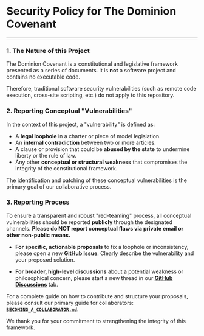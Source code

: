 # Security Policy for The Dominion Covenant

---

### 1. The Nature of this Project

The Dominion Covenant is a constitutional and legislative framework presented as a series of documents. It is **not** a software project and contains no executable code.

Therefore, traditional software security vulnerabilities (such as remote code execution, cross-site scripting, etc.) do not apply to this repository.

### 2. Reporting Conceptual "Vulnerabilities"

In the context of this project, a "vulnerability" is defined as:

*   A **legal loophole** in a charter or piece of model legislation.
*   An **internal contradiction** between two or more articles.
*   A clause or provision that could be **abused by the state** to undermine liberty or the rule of law.
*   Any other **conceptual or structural weakness** that compromises the integrity of the constitutional framework.

The identification and patching of these conceptual vulnerabilities is the primary goal of our collaborative process.

### 3. Reporting Process

To ensure a transparent and robust "red-teaming" process, all conceptual vulnerabilities should be reported **publicly** through the designated channels. **Please do NOT report conceptual flaws via private email or other non-public means.**

*   **For specific, actionable proposals** to fix a loophole or inconsistency, please open a new **[GitHub Issue](https://github.com/YourUsername/The-Dominion-Covenant/issues)**. Clearly describe the vulnerability and your proposed solution.

*   **For broader, high-level discussions** about a potential weakness or philosophical concern, please start a new thread in our **[GitHub Discussions](https://github.com/YourUsername/The-Dominion-Covenant/discussions)** tab.

For a complete guide on how to contribute and structure your proposals, please consult our primary guide for collaborators: **[`BECOMING_A_COLLABORATOR.md`](/docs/BECOMING_A_COLLABORATOR.md)**.

We thank you for your commitment to strengthening the integrity of this framework.
